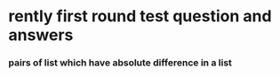 # rently first round test question and answers

### pairs of list which have absolute difference in a list
